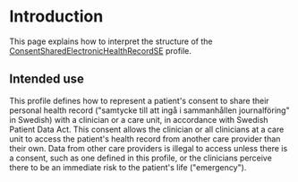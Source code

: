 # Introduction
This page explains how to interpret the structure of the [ConsentSharedElectronicHealthRecordSE](StructureDefinition-ConsentSharedElectronicHealthRecordSE.html) profile.

## Intended use
This profile defines how to represent a patient's consent to share their personal health record ("samtycke till att ingå i sammanhållen journalföring" in Swedish) with a clinician or a care unit, in accordance with Swedish Patient Data Act. This consent allows the clinician or all clinicians at a care unit to access the patient's health record from another care provider than their own. Data from other care providers is illegal to access unless there is a consent, such as one defined in this profile, or the clinicians perceive there to be an immediate risk to the patient's life ("emergency").